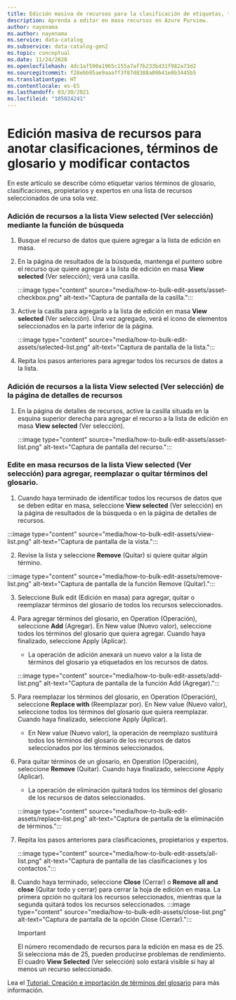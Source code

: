```yaml
---
title: Edición masiva de recursos para la clasificación de etiquetas, términos de glosario y modificar contactos
description: Aprenda a editar en masa recursos en Azure Purview.
author: nayenama
ms.author: nayenama
ms.service: data-catalog
ms.subservice: data-catalog-gen2
ms.topic: conceptual
ms.date: 11/24/2020
ms.openlocfilehash: 4dc1af590a1965c155a7af7b233b431f982a73d2
ms.sourcegitcommit: f28ebb95ae9aaaff3f87d8388a09b41e0b3445b5
ms.translationtype: HT
ms.contentlocale: es-ES
ms.lasthandoff: 03/30/2021
ms.locfileid: "105024241"
---
```

# <a name="how-to-bulk-edit-assets-to-annotate-classifications-glossary-terms-and-modify-contacts"></a>Edición masiva de recursos para anotar clasificaciones, términos de glosario y modificar contactos

En este artículo se describe cómo etiquetar varios términos de glosario, clasificaciones, propietarios y expertos en una lista de recursos seleccionados de una sola vez.

### <a name="add-assets-to-view-selected-list-using-search"></a>Adición de recursos a la lista View selected (Ver selección) mediante la función de búsqueda

1. Busque el recurso de datos que quiere agregar a la lista de edición en masa.

2. En la página de resultados de la búsqueda, mantenga el puntero sobre el recurso que quiere agregar a la lista de edición en masa **View selected** (Ver selección); verá una casilla.

   :::image type="content" source="media/how-to-bulk-edit-assets/asset-checkbox.png" alt-text="Captura de pantalla de la casilla.":::

3. Active la casilla para agregarlo a la lista de edición en masa **View selected** (Ver selección). Una vez agregado, verá el icono de elementos seleccionados en la parte inferior de la página.

   :::image type="content" source="media/how-to-bulk-edit-assets/selected-list.png" alt-text="Captura de pantalla de la lista.":::

4. Repita los pasos anteriores para agregar todos los recursos de datos a la lista.

### <a name="add-assets-to-view-selected-list-from-asset-detail-page"></a>Adición de recursos a la lista View selected (Ver selección) de la página de detalles de recursos

1. En la página de detalles de recursos, active la casilla situada en la esquina superior derecha para agregar el recurso a la lista de edición en masa **View selected** (Ver selección).

   :::image type="content" source="media/how-to-bulk-edit-assets/asset-list.png" alt-text="Captura de pantalla del recurso.":::

### <a name="bulk-edit-assets-in-the-view-selected-list-to-add-replace-or-remove-glossary-terms"></a>Edite en masa recursos de la lista View selected (Ver selección) para agregar, reemplazar o quitar términos del glosario.

1. Cuando haya terminado de identificar todos los recursos de datos que se deben editar en masa, seleccione **View selected** (Ver selección) en la página de resultados de la búsqueda o en la página de detalles de recursos.

:::image type="content" source="media/how-to-bulk-edit-assets/view-list.png" alt-text="Captura de pantalla de la vista.":::

2. Revise la lista y seleccione **Remove** (Quitar) si quiere quitar algún término.

:::image type="content" source="media/how-to-bulk-edit-assets/remove-list.png" alt-text="Captura de pantalla de la función Remove (Quitar).":::

3. Seleccione Bulk edit (Edición en masa) para agregar, quitar o reemplazar términos del glosario de todos los recursos seleccionados.

4. Para agregar términos del glosario, en Operation (Operación), seleccione **Add** (Agregar). En New value (Nuevo valor), seleccione todos los términos del glosario que quiera agregar. Cuando haya finalizado, seleccione Apply (Aplicar).
    - La operación de adición anexará un nuevo valor a la lista de términos del glosario ya etiquetados en los recursos de datos.  
   
    :::image type="content" source="media/how-to-bulk-edit-assets/add-list.png" alt-text="Captura de pantalla de la función Add (Agregar).":::

5. Para reemplazar los términos del glosario, en Operation (Operación), seleccione **Replace with** (Reemplazar por). En New value (Nuevo valor), seleccione todos los términos del glosario que quiera reemplazar. Cuando haya finalizado, seleccione Apply (Aplicar).
    - En New value (Nuevo valor), la operación de reemplazo sustituirá todos los términos del glosario de los recursos de datos seleccionados por los términos seleccionados.
   
6. Para quitar términos de un glosario, en Operation (Operación), seleccione **Remove** (Quitar). Cuando haya finalizado, seleccione Apply (Aplicar).
    - La operación de eliminación quitará todos los términos del glosario de los recursos de datos seleccionados.
   
    :::image type="content" source="media/how-to-bulk-edit-assets/replace-list.png" alt-text="Captura de pantalla de la eliminación de términos.":::

7. Repita los pasos anteriores para clasificaciones, propietarios y expertos.

    :::image type="content" source="media/how-to-bulk-edit-assets/all-list.png" alt-text="Captura de pantalla de las clasificaciones y los contactos.":::

8. Cuando haya terminado, seleccione **Close** (Cerrar) o **Remove all and close** (Quitar todo y cerrar) para cerrar la hoja de edición en masa. La primera opción no quitará los recursos seleccionados, mientras que la segunda quitará todos los recursos seleccionados.
    :::image type="content" source="media/how-to-bulk-edit-assets/close-list.png" alt-text="Captura de pantalla de la opción Close (Cerrar).":::

   > [!Important]
   > El número recomendado de recursos para la edición en masa es de 25. Si selecciona más de 25, pueden producirse problemas de rendimiento.
   > El cuadro **View Selected** (Ver selección) solo estará visible si hay al menos un recurso seleccionado.


Lea el [Tutorial: Creación e importación de términos del glosario](how-to-create-import-export-glossary.md) para más información.
